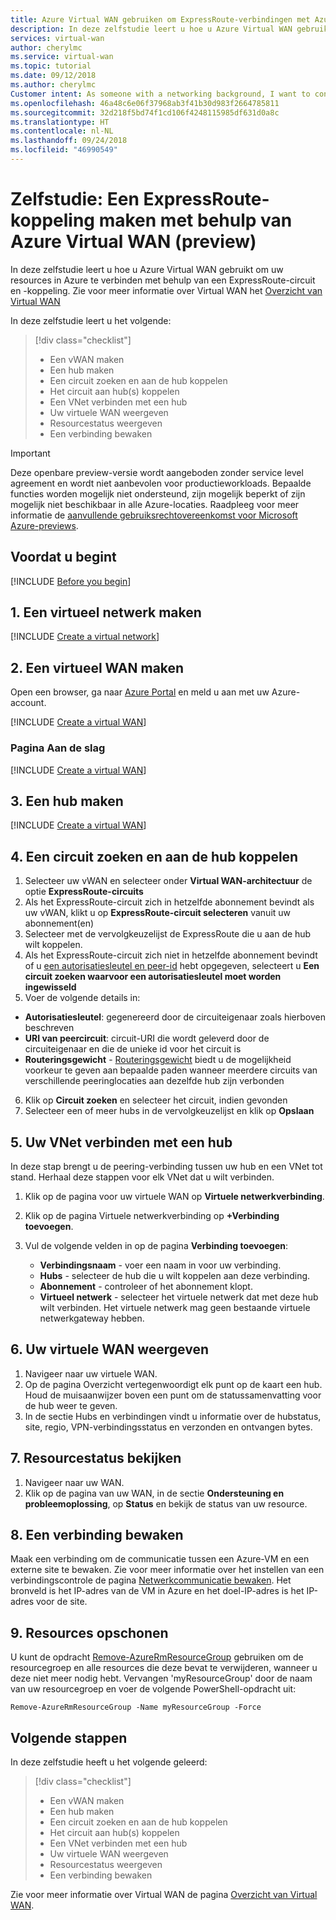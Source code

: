 ```yaml
---
title: Azure Virtual WAN gebruiken om ExpressRoute-verbindingen met Azure en on-premises omgevingen te maken | Microsoft Docs
description: In deze zelfstudie leert u hoe u Azure Virtual WAN gebruikt om ExpressRoute-verbindingen met Azure en on-premises omgevingen te maken.
services: virtual-wan
author: cherylmc
ms.service: virtual-wan
ms.topic: tutorial
ms.date: 09/12/2018
ms.author: cherylmc
Customer intent: As someone with a networking background, I want to connect my corporoate on-premises network(s) to my VNets using Virtual WAN and ExpressRoute.
ms.openlocfilehash: 46a48c6e06f37968ab3f41b30d983f2664785811
ms.sourcegitcommit: 32d218f5bd74f1cd106f4248115985df631d0a8c
ms.translationtype: HT
ms.contentlocale: nl-NL
ms.lasthandoff: 09/24/2018
ms.locfileid: "46990549"
---
```

# <a name="tutorial-create-an-expressroute-association-using-azure-virtual-wan-preview"></a>Zelfstudie: Een ExpressRoute-koppeling maken met behulp van Azure Virtual WAN (preview)

In deze zelfstudie leert u hoe u Azure Virtual WAN gebruikt om uw resources in Azure te verbinden met behulp van een ExpressRoute-circuit en -koppeling. Zie voor meer informatie over Virtual WAN het [Overzicht van Virtual WAN](virtual-wan-about.md)

In deze zelfstudie leert u het volgende:

> [!div class="checklist"]
> * Een vWAN maken
> * Een hub maken
> * Een circuit zoeken en aan de hub koppelen
> * Het circuit aan hub(s) koppelen
> * Een VNet verbinden met een hub
> * Uw virtuele WAN weergeven
> * Resourcestatus weergeven
> * Een verbinding bewaken

> [!IMPORTANT]
> Deze openbare preview-versie wordt aangeboden zonder service level agreement en wordt niet aanbevolen voor productieworkloads. Bepaalde functies worden mogelijk niet ondersteund, zijn mogelijk beperkt of zijn mogelijk niet beschikbaar in alle Azure-locaties. Raadpleeg voor meer informatie de [aanvullende gebruiksrechtovereenkomst voor Microsoft Azure-previews](https://azure.microsoft.com/support/legal/preview-supplemental-terms/).
>

## <a name="before-you-begin"></a>Voordat u begint

[!INCLUDE [Before you begin](../../includes/virtual-wan-tutorial-vwan-before-include.md)]


## <a name="vnet"></a>1. Een virtueel netwerk maken

[!INCLUDE [Create a virtual network](../../includes/virtual-wan-tutorial-vnet-include.md)]

## <a name="openvwan"></a>2. Een virtueel WAN maken

Open een browser, ga naar [Azure Portal](https://portal.azure.com) en meld u aan met uw Azure-account.

[!INCLUDE [Create a virtual WAN](../../includes/virtual-wan-tutorial-vwan-include.md)]

### <a name="getting-started-page"></a>Pagina Aan de slag

[!INCLUDE [Create a virtual WAN](../../includes/virtual-wan-tutorial-gettingstarted-include.md)]

## <a name="hub"></a>3. Een hub maken

[!INCLUDE [Create a virtual WAN](../../includes/virtual-wan-tutorial-hub-include.md)]

## <a name="hub"></a>4. Een circuit zoeken en aan de hub koppelen

1. Selecteer uw vWAN en selecteer onder **Virtual WAN-architectuur** de optie **ExpressRoute-circuits**
2. Als het ExpressRoute-circuit zich in hetzelfde abonnement bevindt als uw vWAN, klikt u op **ExpressRoute-circuit selecteren** vanuit uw abonnement(en) 
3. Selecteer met de vervolgkeuzelijst de ExpressRoute die u aan de hub wilt koppelen.
4. Als het ExpressRoute-circuit zich niet in hetzelfde abonnement bevindt of u [een autorisatiesleutel en peer-id](../expressroute/expressroute-howto-linkvnet-portal-resource-manager.md) hebt opgegeven, selecteert u **Een circuit zoeken waarvoor een autorisatiesleutel moet worden ingewisseld**
5. Voer de volgende details in:
* **Autorisatiesleutel**: gegenereerd door de circuiteigenaar zoals hierboven beschreven
* **URI van peercircuit**: circuit-URI die wordt geleverd door de circuiteigenaar en die de unieke id voor het circuit is
* **Routeringsgewicht** - [Routeringsgewicht](../expressroute/expressroute-optimize-routing.md) biedt u de mogelijkheid voorkeur te geven aan bepaalde paden wanneer meerdere circuits van verschillende peeringlocaties aan dezelfde hub zijn verbonden
6. Klik op **Circuit zoeken** en selecteer het circuit, indien gevonden
7. Selecteer een of meer hubs in de vervolgkeuzelijst en klik op **Opslaan**

## <a name="vnet"></a>5. Uw VNet verbinden met een hub

In deze stap brengt u de peering-verbinding tussen uw hub en een VNet tot stand. Herhaal deze stappen voor elk VNet dat u wilt verbinden.

1. Klik op de pagina voor uw virtuele WAN op **Virtuele netwerkverbinding**.
2. Klik op de pagina Virtuele netwerkverbinding op **+Verbinding toevoegen**.
3. Vul de volgende velden in op de pagina **Verbinding toevoegen**:

    * **Verbindingsnaam** - voer een naam in voor uw verbinding.
    * **Hubs** - selecteer de hub die u wilt koppelen aan deze verbinding.
    * **Abonnement** - controleer of het abonnement klopt.
    * **Virtueel netwerk** - selecteer het virtuele netwerk dat met deze hub wilt verbinden. Het virtuele netwerk mag geen bestaande virtuele netwerkgateway hebben.


## <a name="viewwan"></a>6. Uw virtuele WAN weergeven

1. Navigeer naar uw virtuele WAN.
2. Op de pagina Overzicht vertegenwoordigt elk punt op de kaart een hub. Houd de muisaanwijzer boven een punt om de statussamenvatting voor de hub weer te geven.
3. In de sectie Hubs en verbindingen vindt u informatie over de hubstatus, site, regio, VPN-verbindingsstatus en verzonden en ontvangen bytes.

## <a name="viewhealth"></a>7. Resourcestatus bekijken

1. Navigeer naar uw WAN.
2. Klik op de pagina van uw WAN, in de sectie **Ondersteuning en probleemoplossing**, op **Status** en bekijk de status van uw resource.

## <a name="connectmon"></a>8. Een verbinding bewaken

Maak een verbinding om de communicatie tussen een Azure-VM en een externe site te bewaken. Zie voor meer informatie over het instellen van een verbindingscontrole de pagina [Netwerkcommunicatie bewaken](~/articles/network-watcher/connection-monitor.md). Het bronveld is het IP-adres van de VM in Azure en het doel-IP-adres is het IP-adres voor de site.

## <a name="cleanup"></a>9. Resources opschonen

U kunt de opdracht [Remove-AzureRmResourceGroup](/powershell/module/azurerm.resources/remove-azurermresourcegroup) gebruiken om de resourcegroep en alle resources die deze bevat te verwijderen, wanneer u deze niet meer nodig hebt. Vervangen 'myResourceGroup' door de naam van uw resourcegroep en voer de volgende PowerShell-opdracht uit:

```azurepowershell-interactive
Remove-AzureRmResourceGroup -Name myResourceGroup -Force
```

## <a name="next-steps"></a>Volgende stappen

In deze zelfstudie heeft u het volgende geleerd:

> [!div class="checklist"]
> * Een vWAN maken
> * Een hub maken
> * Een circuit zoeken en aan de hub koppelen
> * Het circuit aan hub(s) koppelen
> * Een VNet verbinden met een hub
> * Uw virtuele WAN weergeven
> * Resourcestatus weergeven
> * Een verbinding bewaken

Zie voor meer informatie over Virtual WAN de pagina [Overzicht van Virtual WAN](virtual-wan-about.md).